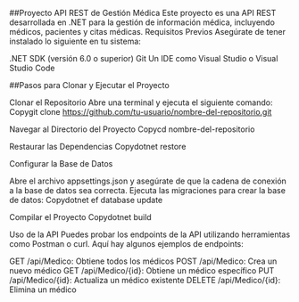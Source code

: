 ##Proyecto API REST de Gestión Médica
Este proyecto es una API REST desarrollada en .NET para la gestión de información médica, incluyendo médicos, pacientes y citas médicas.
Requisitos Previos
Asegúrate de tener instalado lo siguiente en tu sistema:

.NET SDK (versión 6.0 o superior)
Git
Un IDE como Visual Studio o Visual Studio Code

##Pasos para Clonar y Ejecutar el Proyecto

Clonar el Repositorio
Abre una terminal y ejecuta el siguiente comando:
Copygit clone https://github.com/tu-usuario/nombre-del-repositorio.git

Navegar al Directorio del Proyecto
Copycd nombre-del-repositorio

Restaurar las Dependencias
Copydotnet restore

Configurar la Base de Datos

Abre el archivo appsettings.json y asegúrate de que la cadena de conexión a la base de datos sea correcta.
Ejecuta las migraciones para crear la base de datos:
Copydotnet ef database update



Compilar el Proyecto
Copydotnet build


Uso de la API
Puedes probar los endpoints de la API utilizando herramientas como Postman o curl. Aquí hay algunos ejemplos de endpoints:

GET /api/Medico: Obtiene todos los médicos
POST /api/Medico: Crea un nuevo médico
GET /api/Medico/{id}: Obtiene un médico específico
PUT /api/Medico/{id}: Actualiza un médico existente
DELETE /api/Medico/{id}: Elimina un médico
